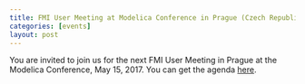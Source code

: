 ```yaml
---
title: FMI User Meeting at Modelica Conference in Prague (Czech Republic)
categories: [events]
layout: post
---
```


You are invited to join us for the next FMI User Meeting in Prague at the Modelica Conference, May 15, 2017.
You can get the agenda [here](https://www.modelica.org/events/modelica2017/documents/fmi-user-meeting).
